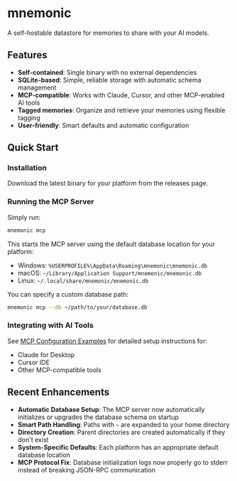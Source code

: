 # mnemonic
A self-hostable datastore for memories to share with your AI models.

## Features

- **Self-contained**: Single binary with no external dependencies
- **SQLite-based**: Simple, reliable storage with automatic schema management
- **MCP-compatible**: Works with Claude, Cursor, and other MCP-enabled AI tools
- **Tagged memories**: Organize and retrieve your memories using flexible tagging
- **User-friendly**: Smart defaults and automatic configuration

## Quick Start

### Installation

Download the latest binary for your platform from the releases page.

### Running the MCP Server

Simply run:

```bash
mnemonic mcp
```

This starts the MCP server using the default database location for your platform:
- Windows: `%USERPROFILE%\AppData\Roaming\mnemonic\mnemonic.db`
- macOS: `~/Library/Application Support/mnemonic/mnemonic.db`
- Linux: `~/.local/share/mnemonic/mnemonic.db`

You can specify a custom database path:

```bash
mnemonic mcp --db ~/path/to/your/database.db
```

### Integrating with AI Tools

See [MCP Configuration Examples](docs/mcp-config-examples.md) for detailed setup instructions for:
- Claude for Desktop
- Cursor IDE
- Other MCP-compatible tools

## Recent Enhancements

- **Automatic Database Setup**: The MCP server now automatically initializes or upgrades the database schema on startup
- **Smart Path Handling**: Paths with `~` are expanded to your home directory
- **Directory Creation**: Parent directories are created automatically if they don't exist
- **System-Specific Defaults**: Each platform has an appropriate default database location
- **MCP Protocol Fix**: Database initialization logs now properly go to stderr instead of breaking JSON-RPC communication
